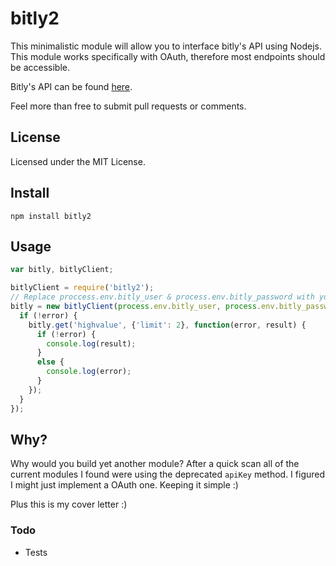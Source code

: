 # bitly2 #

This minimalistic module will allow you to interface bitly's API using Nodejs. This module works specifically
with OAuth, therefore most endpoints should be accessible.

Bitly's API can be found [here](http://dev.bitly.com/).

Feel more than free to submit pull requests or comments.

## License ##

Licensed under the MIT License.

## Install ##

```
npm install bitly2
```

## Usage ##

```javascript
var bitly, bitlyClient;

bitlyClient = require('bitly2');
// Replace proccess.env.bitly_user & process.env.bitly_password with your own credentials!
bitly = new bitlyClient(process.env.bitly_user, process.env.bitly_password, function(error) {
  if (!error) {
    bitly.get('highvalue', {'limit': 2}, function(error, result) {
      if (!error) {
        console.log(result);
      }
      else {
        console.log(error);
      }
    });
  }
});
```

## Why?

Why would you build yet another module? After a quick scan all of the current modules I found were using the
deprecated ```apiKey``` method. I figured I might just implement a OAuth one. Keeping it simple :)

Plus this is my cover letter :)

### Todo
* Tests
